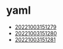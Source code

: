 # yaml
- [20221003151279](/zet/20221003151279/README.md)
- [20221003151280](/zet/20221003151280/README.md)
- [20221003151281](/zet/20221003151281/README.md)

